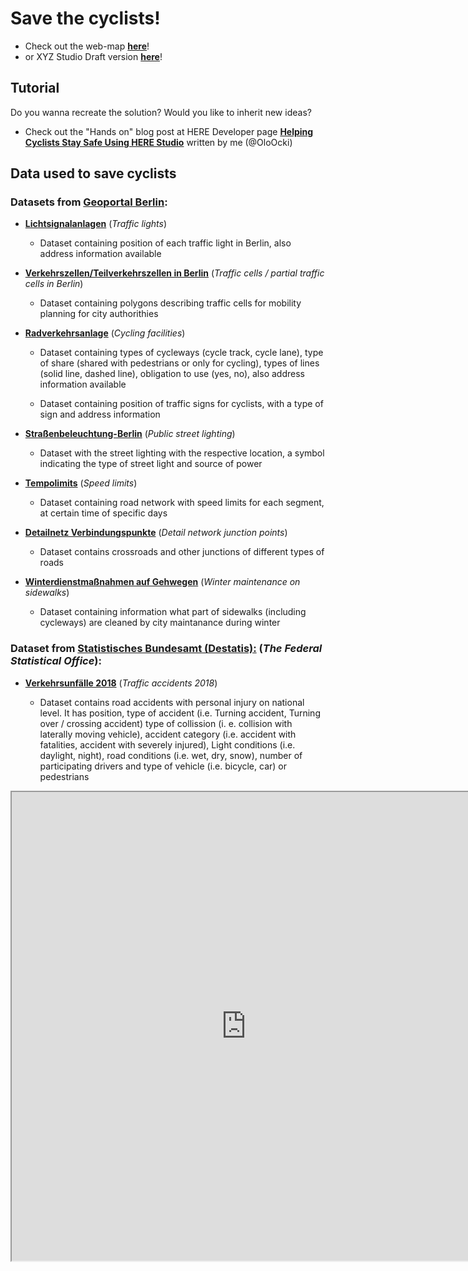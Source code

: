# **Save the cyclists!**

- Check out the web-map [**here**](https://oloocki.github.io/)!
- or XYZ Studio Draft version [**here**](https://xyz.here.com/viewer/?project_id=2bda1f87-2b85-4513-8499-f8847325e8f8)!

## **Tutorial**

Do you wanna recreate the solution? Would you like to inherit new ideas? 

- Check out the "Hands on" blog post at HERE Developer page [**Helping Cyclists Stay Safe Using HERE Studio**](https://developer.here.com/blog/helping-cyclists-stay-safe-here-studio?_lrsc=13d8722c-a051-46a5-ba3f-cc20e5148d03&cid=other-Elevate-FD-0-HERE-&utm_source=Elevate&utm_medium=social&utm_campaign=Online_CommsShare_2020) written by me (@OloOcki)

## **Data used to save cyclists**
### **Datasets from [Geoportal Berlin](https://fbinter.stadt-berlin.de/fb/index.jsp):**

- [**Lichtsignalanlagen**](https://fbinter.stadt-berlin.de/fb/index.jsp) (*Traffic lights*)

  - Dataset containing position of each traffic light in Berlin, also address information available

- [**Verkehrszellen/Teilverkehrszellen in Berlin**](https://fbinter.stadt-berlin.de/fb/index.jsp) (*Traffic cells / partial traffic cells in Berlin*)

  - Dataset containing polygons describing traffic cells for mobility planning for city authorithies

- [**Radverkehrsanlage**](https://fbinter.stadt-berlin.de/fb/index.jsp) (*Cycling facilities*)

  - Dataset containing types of cycleways (cycle track, cycle lane), type of share (shared with pedestrians or only for cycling), 
types of lines (solid line, dashed line), obligation to use (yes, no), also address information available 

  - Dataset containing position of traffic signs for cyclists, with a type of sign and address information 

- [**Straßenbeleuchtung-Berlin**](https://opendata-esri-de.opendata.arcgis.com/datasets/esri-de-content::stra%C3%9Fenbeleuchtung-berlin) (*Public street lighting*)

  - Dataset with the street lighting with the respective location, a symbol indicating the type of street light and source of power

- [**Tempolimits**](https://fbinter.stadt-berlin.de/fb/index.jsp) (*Speed limits*)

  - Dataset containing road network with speed limits for each segment, at certain time of specific days 

- [**Detailnetz Verbindungspunkte**](https://fbinter.stadt-berlin.de/fb/index.jsp) (*Detail network junction points*)

  - Dataset contains crossroads and other junctions of different types of roads

- [**Winterdienstmaßnahmen auf Gehwegen**](https://fbinter.stadt-berlin.de/fb/index.jsp) (*Winter maintenance on sidewalks*)

  - Dataset containing information what part of sidewalks (including cycleways) are cleaned by city maintanance during winter

### **Dataset from [Statistisches Bundesamt (Destatis):](https://www.destatis.de/EN/About-Us/_node.html)** (*The Federal Statistical Office*):

- [**Verkehrsunfälle 2018**](https://unfallatlas.statistikportal.de/) (*Traffic accidents 2018*)

  - Dataset contains road accidents with personal injury on national level. It has position, type of accident (i.e. Turning accident, Turning
over / crossing accident) type of collission (i. e. collision with laterally moving vehicle), accident category (i.e. accident with
fatalities, accident with severely injured), Light conditions (i.e. daylight, night), road conditions (i.e. wet, dry, snow), number of
participating drivers and type of vehicle (i.e. bicycle, car) or pedestrians


<iframe src="https://unfallatlas.statistikportal.de/" scrolling='no' style='height:750px; width:750px;'></iframe>
